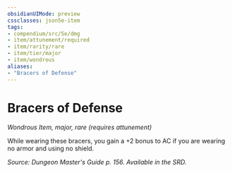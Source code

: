 ```yaml
---
obsidianUIMode: preview
cssclasses: json5e-item
tags:
- compendium/src/5e/dmg
- item/attunement/required
- item/rarity/rare
- item/tier/major
- item/wondrous
aliases: 
- "Bracers of Defense"
---
```

# Bracers of Defense
*Wondrous Item, major, rare (requires attunement)*  


While wearing these bracers, you gain a +2 bonus to AC if you are wearing no armor and using no shield.

*Source: Dungeon Master's Guide p. 156. Available in the SRD.*